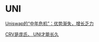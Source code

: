 # UNI

[Uniswap的“中年危机”：优势渐失，增长乏力](https://www.panewslab.com/zh/articledetails/f2mn6u5z.html)

[CRV是庞氏、 UNI才能长久](https://news.marsbit.co/20230129083106705831.html)
